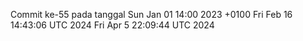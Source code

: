 Commit ke-55 pada tanggal Sun Jan 01 14:00 2023 +0100
Fri Feb 16 14:43:06 UTC 2024
Fri Apr  5 22:09:44 UTC 2024
